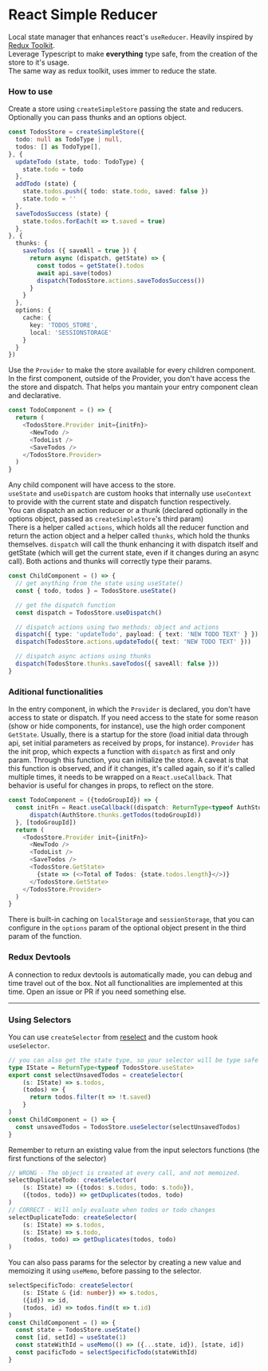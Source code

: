 


# React Simple Reducer

Local state manager that enhances react's `useReducer`. Heavily inspired by [Redux Toolkit](https://redux-toolkit.js.org/).\
Leverage Typescript to make **everything** type safe, from the creation of the store to it's usage.\
The same way as redux toolkit, uses immer to reduce the state.

### How to use

Create a store using `createSimpleStore` passing the state and reducers. Optionally you can pass thunks and an options object.

```typescript
const TodosStore = createSimpleStore({
  todo: null as TodoType | null,
  todos: [] as TodoType[],
}, {
  updateTodo (state, todo: TodoType) {
    state.todo = todo
  },
  addTodo (state) {
    state.todos.push({ todo: state.todo, saved: false })
    state.todo = ''
  },
  saveTodosSuccess (state) {
    state.todos.forEach(t => t.saved = true)
  },
}, {
  thunks: {
    saveTodos ({ saveAll = true }) {
      return async (dispatch, getState) => {
        const todos = getState().todos
        await api.save(todos)
        dispatch(TodosStore.actions.saveTodosSuccess())
      }
    }
  },
  options: {
    cache: {
      key: 'TODOS_STORE',
      local: 'SESSIONSTORAGE'
    }
  }
})
```

Use the `Provider` to make the store available for every children component.\
In the first component, outside of the Provider, you don't have access the the store and dispatch. That helps you mantain your entry component clean and declarative.

```typescript
const TodoComponent = () => {
  return (
    <TodosStore.Provider init={initFn}>
      <NewTodo />
      <TodoList />
      <SaveTodos />
    </TodosStore.Provider>
  )
}
```

Any child component will have access to the store.\
`useState` and `useDispatch` are custom hooks that internally use `useContext` to provide with the current state and dispatch function respectively.\
You can dispatch an action reducer or a thunk (declared optionally in the options object, passed as  `createSimpleStore`'s third param)\
There is a helper called `actions`, which holds all the reducer function and return the action object and a helper called `thunks`, which hold the thunks themselves. `dispatch` will call the thunk enhancing it with dispatch itself and getState (which will get the current state, even if it changes during an async call). Both actions and thunks will correctly type their params.

```typescript
const ChildComponent = () => {
  // get anything from the state using useState()
  const { todo, todos } = TodosStore.useState()

  // get the dispatch function
  const dispatch = TodosStore.useDispatch()

  // dispatch actions using two methods: object and actions
  dispatch({ type: 'updateTodo', payload: { text: 'NEW TODO TEXT' } })
  dispatch(TodosStore.actions.updateTodo({ text: 'NEW TODO TEXT' }))

  // dispatch async actions using thunks
  dispatch(TodosStore.thunks.saveTodos({ saveAll: false }))
}

```
### Aditional functionalities
In the entry component, in which the `Provider` is declared, you don't have access to state or dispatch. If you need access to the state for some reason (show or hide components, for instance), use the high order component `GetState`.
Usually, there is a startup for the store (load initial data through api, set initial parameters as received by props, for instance). `Provider` has the init prop, which expects a function with `dispatch` as first and only param. Through this function, you can initialize the store. A caveat is that this function is observed, and if it changes, it's called again, so if it's called multiple times, it needs to be wrapped on a `React.useCallback`. That behavior is useful for changes in props, to reflect on the store.


```typescript
const TodoComponent = ({todoGroupId}) => {
  const initFn = React.useCallback((dispatch: ReturnType<typeof AuthStore.useDispatch>) => {
	  dispatch(AuthStore.thunks.getTodos(todoGroupId))
  }, [todoGroupId])
  return (
    <TodosStore.Provider init={initFn}>
      <NewTodo />
      <TodoList />
      <SaveTodos />
      <TodosStore.GetState>
        {state => (<>Total of Todos: {state.todos.length}</>)}
      </TodosStore.GetState>
    </TodosStore.Provider>
  )
}
```
There is built-in caching on `localStorage` and `sessionStorage`, that you can configure in the `options` param of the optional object present in the third param of the function.
### Redux Devtools
A connection to redux devtools is automatically made, you can debug and time travel out of the box. Not all functionalities are implemented at this time. Open an issue or PR if you need something else.

---

### Using Selectors

You can use `createSelector` from [reselect](https://github.com/reduxjs/reselect) and the custom hook `useSelector`.
```typescript
// you can also get the state type, so your selector will be type safe
type IState = ReturnType<typeof TodosStore.useState>
export const selectUnsavedTodos = createSelector(
    (s: IState) => s.todos,
    (todos) => {
      return todos.filter(t => !t.saved)
    }
)
const ChildComponent = () => {
  const unsavedTodos = TodosStore.useSelector(selectUnsavedTodos)
}
```
Remember to return an existing value from the input selectors functions (the first functions of the selector)

```typescript
// WRONG - The object is created at every call, and not memoized.
selectDuplicateTodo: createSelector(
    (s: IState) => ({todos: s.todos, todo: s.todo}),
    ({todos, todo}) => getDuplicates(todos, todo)
)
// CORRECT - Will only evaluate when todos or todo changes
selectDuplicateTodo: createSelector(
    (s: IState) => s.todos,
    (s: IState) => s.todo,
    (todos, todo) => getDuplicates(todos, todo)
)
```




You can also pass params for the selector by creating a new value and memoizing it using `useMemo`, before passing to the selector.

```typescript
selectSpecificTodo: createSelector(
    (s: IState & {id: number}) => s.todos,
    ({id}) => id,
    (todos, id) => todos.find(t => t.id)
)
const ChildComponent = () => {
  const state = TodosStore.useState()
  const [id, setId] = useState(1)
  const stateWithId = useMemo(() => ({...state, id}), [state, id])
  const pacificTodo = selectSpecificTodo(stateWithId)
}
```

